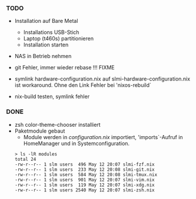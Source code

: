 ### TODO

- Installation auf Bare Metal
  - Installations USB-Stich
  - Laptop (t460s) partitionieren
  - Installation starten
- NAS in Betrieb nehmen
- git Fehler, immer wieder rebase !!! FIXME

- symlink hardware-configuration.nix auf slmi-hardware-configuration.nix ist workaround. Ohne den Link Fehler bei 'nixos-rebuild`
- nix-build testen, symlink fehler

### DONE
- zsh color-theme-chooser installiert
- Paketmodule gebaut
  - Module werden in _*configuration.nix*_ importiert, 'imports`-Aufruf in HomeManager und in Systemconfiguration.
  ```
  > ls -lR modules
  total 24
  -rw-r--r-- 1 slm users  496 May 12 20:07 slmi-fzf.nix
  -rw-r--r-- 1 slm users  233 May 12 20:08 slmi-git.nix
  -rw-r--r-- 1 slm users  584 May 12 20:08 slmi-tmux.nix
  -rw-r--r-- 1 slm users  901 May 12 20:07 slmi-vim.nix
  -rw-r--r-- 1 slm users  119 May 12 20:07 slmi-xdg.nix
  -rw-r--r-- 1 slm users 2540 May 12 20:07 slmi-zsh.nix
  ```
